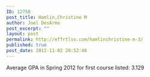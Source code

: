 ```yaml
---
ID: 12758
post_title: Hamlin,Christine M
author: Joel DesArmo
post_excerpt: ""
layout: post
permalink: http://effrtlss.com/hamlinchristine-m-3/
published: true
post_date: 2012-11-02 20:52:48
---
```

<p>Average GPA in Spring 2012 for first course listed: 3.129</p>